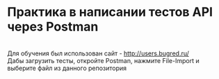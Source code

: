# Практика в написании тестов API через Postman

<br>Для обучения был использован сайт - http://users.bugred.ru/
<br>Дабы загрузить тесты, откройте Postman, нажмите File-Import и выберите файл из данного репозитория
